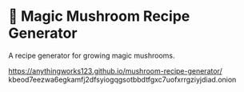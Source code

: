 # 🍄 Magic Mushroom Recipe Generator
A recipe generator for growing magic mushrooms.

https://anythingworks123.github.io/mushroom-recipe-generator/<br>
kbeod7eezwa6egkamfj2dfsyiogqgsotbbdtfgxc7uofxrrgziyjdiad.onion
